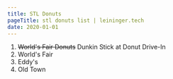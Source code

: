 ```yaml
---
title: STL Donuts
pageTitle: stl donuts list | leininger.tech
date: 2020-01-01
---
```


1. ~~World's Fair Donuts~~ Dunkin Stick at Donut Drive-In
2. World's Fair
3. Eddy's
4. Old Town
